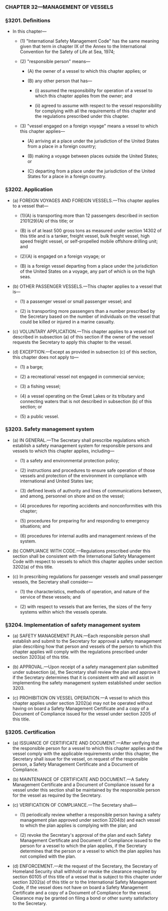 ### **CHAPTER 32—MANAGEMENT OF VESSELS**

### §3201. Definitions
* In this chapter—

  * (1) "International Safety Management Code" has the same meaning given that term in chapter IX of the Annex to the International Convention for the Safety of Life at Sea, 1974;

  * (2) "responsible person" means—

    * (A) the owner of a vessel to which this chapter applies; or

    * (B) any other person that has—

      * (i) assumed the responsibility for operation of a vessel to which this chapter applies from the owner; and

      * (ii) agreed to assume with respect to the vessel responsibility for complying with all the requirements of this chapter and the regulations prescribed under this chapter.


  * (3) "vessel engaged on a foreign voyage" means a vessel to which this chapter applies—

    * (A) arriving at a place under the jurisdiction of the United States from a place in a foreign country;

    * (B) making a voyage between places outside the United States; or

    * (C) departing from a place under the jurisdiction of the United States for a place in a foreign country.

### §3202. Application
* (a) FOREIGN VOYAGES AND FOREIGN VESSELS.—This chapter applies to a vessel that—

  * (1)(A) is transporting more than 12 passengers described in section 2101(29)(A) of this title; or

  * (B) is of at least 500 gross tons as measured under section 14302 of this title and is a tanker, freight vessel, bulk freight vessel, high speed freight vessel, or self-propelled mobile offshore drilling unit; and

  * (2)(A) is engaged on a foreign voyage; or

  * (B) is a foreign vessel departing from a place under the jurisdiction of the United States on a voyage, any part of which is on the high seas.


* (b) OTHER PASSENGER VESSELS.—This chapter applies to a vessel that is—

  * (1) a passenger vessel or small passenger vessel; and

  * (2) is transporting more passengers than a number prescribed by the Secretary based on the number of individuals on the vessel that could be killed or injured in a marine casualty.


* (c) VOLUNTARY APPLICATION.—This chapter applies to a vessel not described in subsection (a) of this section if the owner of the vessel requests the Secretary to apply this chapter to the vessel.

* (d) EXCEPTION.—Except as provided in subsection (c) of this section, this chapter does not apply to—

  * (1) a barge;

  * (2) a recreational vessel not engaged in commercial service;

  * (3) a fishing vessel;

  * (4) a vessel operating on the Great Lakes or its tributary and connecting waters that is not described in subsection (b) of this section; or

  * (5) a public vessel.

### §3203. Safety management system
* (a) IN GENERAL.—The Secretary shall prescribe regulations which establish a safety management system for responsible persons and vessels to which this chapter applies, including—

  * (1) a safety and environmental protection policy;

  * (2) instructions and procedures to ensure safe operation of those vessels and protection of the environment in compliance with international and United States law;

  * (3) defined levels of authority and lines of communications between, and among, personnel on shore and on the vessel;

  * (4) procedures for reporting accidents and nonconformities with this chapter;

  * (5) procedures for preparing for and responding to emergency situations; and

  * (6) procedures for internal audits and management reviews of the system.


* (b) COMPLIANCE WITH CODE.—Regulations prescribed under this section shall be consistent with the International Safety Management Code with respect to vessels to which this chapter applies under section 3202(a) of this title.

* (c) In prescribing regulations for passenger vessels and small passenger vessels, the Secretary shall consider—

  * (1) the characteristics, methods of operation, and nature of the service of these vessels; and

  * (2) with respect to vessels that are ferries, the sizes of the ferry systems within which the vessels operate.

### §3204. Implementation of safety management system
* (a) SAFETY MANAGEMENT PLAN.—Each responsible person shall establish and submit to the Secretary for approval a safety management plan describing how that person and vessels of the person to which this chapter applies will comply with the regulations prescribed under section 3203(a) of this title.

* (b) APPROVAL.—Upon receipt of a safety management plan submitted under subsection (a), the Secretary shall review the plan and approve it if the Secretary determines that it is consistent with and will assist in implementing the safety management system established under section 3203.

* (c) PROHIBITION ON VESSEL OPERATION.—A vessel to which this chapter applies under section 3202(a) may not be operated without having on board a Safety Management Certificate and a copy of a Document of Compliance issued for the vessel under section 3205 of this title.

### §3205. Certification
* (a) ISSUANCE OF CERTIFICATE AND DOCUMENT.—After verifying that the responsible person for a vessel to which this chapter applies and the vessel comply with the applicable requirements under this chapter, the Secretary shall issue for the vessel, on request of the responsible person, a Safety Management Certificate and a Document of Compliance.

* (b) MAINTENANCE OF CERTIFICATE AND DOCUMENT.—A Safety Management Certificate and a Document of Compliance issued for a vessel under this section shall be maintained by the responsible person for the vessel as required by the Secretary.

* (c) VERIFICATION OF COMPLIANCE.—The Secretary shall—

  * (1) periodically review whether a responsible person having a safety management plan approved under section 3204(b) and each vessel to which the plan applies is complying with the plan; and

  * (2) revoke the Secretary's approval of the plan and each Safety Management Certificate and Document of Compliance issued to the person for a vessel to which the plan applies, if the Secretary determines that the person or a vessel to which the plan applies has not complied with the plan.


* (d) ENFORCEMENT.—At the request of the Secretary, the Secretary of Homeland Security shall withhold or revoke the clearance required by section 60105 of this title of a vessel that is subject to this chapter under section 3202(a) of this title or to the International Safety Management Code, if the vessel does not have on board a Safety Management Certificate and a copy of a Document of Compliance for the vessel. Clearance may be granted on filing a bond or other surety satisfactory to the Secretary.